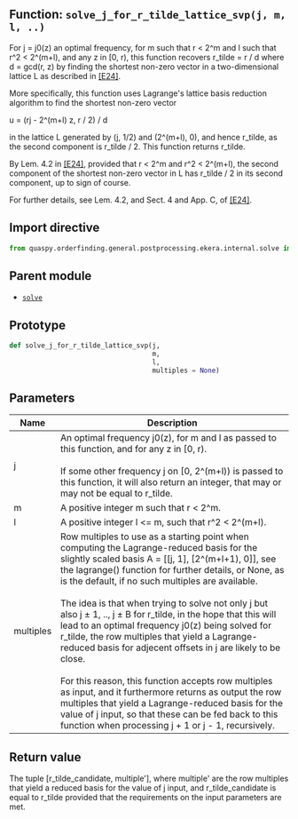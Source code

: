 ## Function: <code>solve\_j\_for\_r\_tilde\_lattice\_svp(j, m, l, ..)</code>
For j = j0(z) an optimal frequency, for m such that r < 2^m and l such that r^2 < 2^(m+l), and any z in [0, r), this function recovers r_tilde = r / d where d = gcd(r, z) by finding the shortest non-zero vector in a two-dimensional lattice L as described in [[E24]](https://doi.org/10.1145/3655026).

More specifically, this function uses Lagrange's lattice basis reduction algorithm to find the shortest non-zero vector

u = (rj - 2^(m+l) z, r / 2) / d

in the lattice L generated by (j, 1/2) and (2^(m+l), 0), and hence r_tilde, as the second component is r_tilde / 2. This function returns r_tilde.

By Lem. 4.2 in [[E24]](https://doi.org/10.1145/3655026), provided that r < 2^m and r^2 < 2^(m+l), the second component of the shortest non-zero vector in L has r_tilde / 2 in its second component, up to sign of course.

For further details, see Lem. 4.2, and Sect. 4 and App. C, of [[E24]](https://doi.org/10.1145/3655026).

## Import directive
```python
from quaspy.orderfinding.general.postprocessing.ekera.internal.solve import solve_j_for_r_tilde_lattice_svp
```

## Parent module
- [<code>solve</code>](README.md)

## Prototype
```python
def solve_j_for_r_tilde_lattice_svp(j,
                                    m,
                                    l,
                                    multiples = None)
```

## Parameters
| <b>Name</b> | <b>Description</b> |
| ----------- | ------------------ |
| j | An optimal frequency j0(z), for m and l as passed to this function, and for any z in [0, r).<br><br>If some other frequency j on [0, 2^(m+l)) is passed to this function, it will also return an integer, that may or may not be equal to r_tilde. |
| m | A positive integer m such that r < 2^m. |
| l | A positive integer l <= m, such that r^2 < 2^(m+l). |
| multiples | Row multiples to use as a starting point when computing the Lagrange-reduced basis for the slightly scaled basis A = [[j, 1], [2^(m+l+1), 0]], see the lagrange() function for further details, or None, as is the default, if no such multiples are available.<br><br>The idea is that when trying to solve not only j but also j ± 1, .., j ± B for r_tilde, in the hope that this will lead to an optimal frequency j0(z) being solved for r_tilde, the row multiples that yield a Lagrange-reduced basis for adjecent offsets in j are likely to be close.<br><br>For this reason, this function accepts row multiples as input, and it furthermore returns as output the row multiples that yield a Lagrange-reduced basis for the value of j input, so that these can be fed back to this function when processing j + 1 or j - 1, recursively. |

## Return value
The tuple [r_tilde_candidate, multiple'], where multiple' are the row multiples that yield a reduced basis for the value of j input, and r_tilde_candidate is equal to r_tilde provided that the requirements on the input parameters are met.


